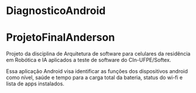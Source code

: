 # DiagnosticoAndroid

# ProjetoFinalAnderson

Projeto da disciplina de Arquitetura de software para celulares da residência em Robótica e IA aplicados a teste de software do CIn-UFPE/Softex.

Essa aplicação Android visa identificar as funções dos dispositivos android como nível, saúde e tempo para a carga total da bateria, status do wi-fi e lista de apps instalados.
